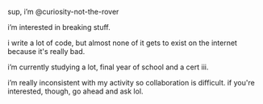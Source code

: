 sup, i’m @curiosity-not-the-rover

i’m interested in breaking stuff.

i write a lot of code, but almost none of it gets to exist on the internet because it's really bad.

i’m currently studying a lot, final year of school and a cert iii.

i’m really inconsistent with my activity so collaboration is difficult. if you're interested, though, go ahead and ask lol.

<!---
curiosity-not-the-rover/curiosity-not-the-rover is a ✨ special ✨ repository because its `README.md` (this file) appears on your GitHub profile.
You can click the Preview link to take a look at your changes.
--->
